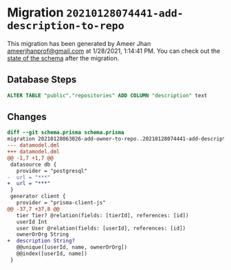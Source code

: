 # Migration `20210128074441-add-description-to-repo`

This migration has been generated by Ameer Jhan <ameerjhanprof@gmail.com> at 1/28/2021, 1:14:41 PM.
You can check out the [state of the schema](./schema.prisma) after the migration.

## Database Steps

```sql
ALTER TABLE "public"."repositories" ADD COLUMN "description" text   
```

## Changes

```diff
diff --git schema.prisma schema.prisma
migration 20210128063026-add-owner-to-repo..20210128074441-add-description-to-repo
--- datamodel.dml
+++ datamodel.dml
@@ -1,7 +1,7 @@
 datasource db {
   provider = "postgresql"
-  url = "***"
+  url = "***"
 }
 generator client {
   provider = "prisma-client-js"
@@ -37,7 +37,8 @@
   tier Tier? @relation(fields: [tierId], references: [id])
   userId Int
   user User @relation(fields: [userId], references: [id])
   ownerOrOrg String
+  description String?
   @@unique([userId, name, ownerOrOrg])
   @@index([userId, name])
 }
```


